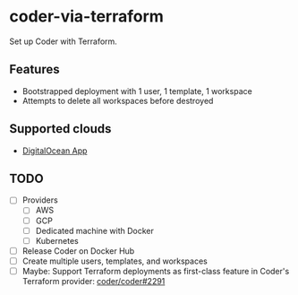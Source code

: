 # coder-via-terraform

Set up Coder with Terraform.

## Features

- Bootstrapped deployment with 1 user, 1 template, 1 workspace
- Attempts to delete all workspaces before destroyed

## Supported clouds

- [DigitalOcean App](./digitalocean/)

## TODO

- [ ] Providers
  - [ ] AWS
  - [ ] GCP
  - [ ] Dedicated machine with Docker
  - [ ] Kubernetes
- [ ] Release Coder on Docker Hub
- [ ] Create multiple users, templates, and workspaces
- [ ] Maybe: Support Terraform deployments as first-class feature in Coder's Terraform provider: [coder/coder#2291](https://github.com/coder/coder/issues/2291)
